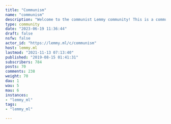 ```yaml
---
title: "Communism" 
name: "communism"
description: "Welcome to the communist Lemmy community! This is a community for all Marxist."
type: community
date: "2023-06-19 11:36:44"
draft: false
nsfw: false
actor_id: "https://lemmy.ml/c/communism"
host: lemmy.ml
lastmod: "2021-11-13 07:13:40"
published: "2019-08-15 01:41:31"
subscribers: 784
posts: 70
comments: 238
weight: 70
dau: 1
wau: 5
mau: 6
instances:
- "lemmy_ml"
tags: 
- "lemmy_ml"

---
```

